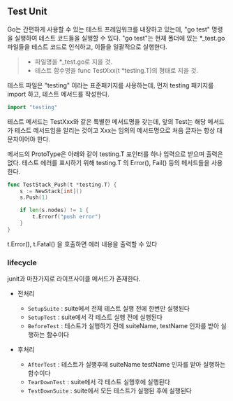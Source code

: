 ## Test Unit

Go는 간편하게 사용할 수 있는 테스트 프레임워크를 내장하고 있는데, "go test" 명령을 실행하여 테스트 코드들을 실행할 수 있다. "go test"는 현재 폴더에 있는 *_test.go 파일들을 테스트 코드로 인식하고, 이들을 일괄적으로 실행한다. 

>- 파일명을 *_test.go로 지을 것.
>- 테스트 함수명을 func TestXxx(t *testing.T)의 형태로 지을 것.

테스트 파일은 "testing" 이라는 표준패키지를 사용하는데, 먼저 testing 패키지를 import 하고, 테스트 메서드를 작성한다. 

```go
import "testing"
```

테스트 메서드는 TestXxx와 같은 특별한 메서드명을 갖는데, 앞의 Test는 해당 메서드가 테스트 메서드임을 알리는 것이고 Xxx는 임의의 메서드명으로 처음 글자는 항상 대문자이어야 한다. 

메서드의 ProtoType은 아래와 같이 testing.T 포인터를 하나 입력으로 받으며 출력은 없다. 테스트 에러를 표시하기 위해 testing.T 의 Error(), Fail() 등의 메서드들을 사용한다.

```go
func TestStack_Push(t *testing.T) {
	s := NewStack[int]()
	s.Push(1)

	if len(s.nodes) != 1 {
		t.Errorf("push error")
	}
}
```

 t.Error(), t.Fatal() 을 호출하면 에러 내용을 출력할 수 있다

 ### lifecycle

 junit과 마찬가지로 라이프사이클 메서드가 존재한다.

 - 전처리

    - `SetupSuite` : suite에서 전체 테스트 실행 전에 한번만 실행된다
    - `SetupTest` : suite에서 각 테스트 실행 전에 실행된다
    - `BeforeTest` : 테스트가 실행하기 전에 suiteName, testName 인자를 받아 실행하는 함수이다

- 후처리

    - `AfterTest` : 테스트가 실행후에 suiteName testName 인자를 받아 실행하는 함수이다
    - `TearDownTest` : suite에서 각 테스트 실행후에 실행된다
    - `TestDownSuite` : suite에서 모든 테스트가 실행된 후에 실행된다
